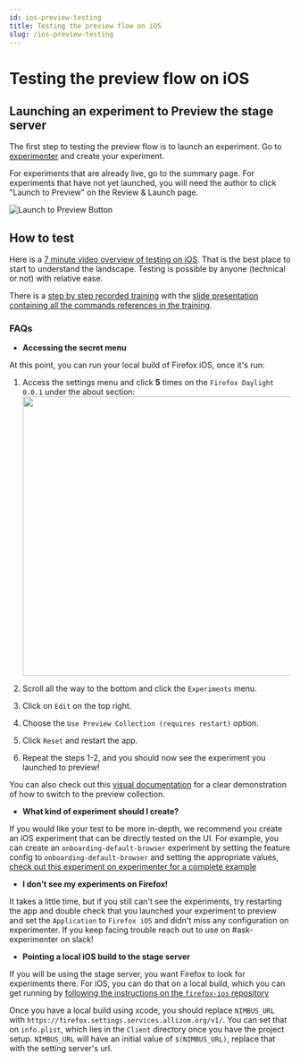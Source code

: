 ```yaml
---
id: ios-preview-testing
title: Testing the preview flow on iOS
slug: /ios-preview-testing
---
```


# Testing the preview flow on iOS

## Launching an experiment to Preview the stage server

The first step to testing the preview flow is to launch an experiment. Go to [experimenter](https://stage.experimenter.nonprod.dataops.mozgcp.net/nimbus/](https://experimenter.services.mozilla.com/nimbus/)) and create your experiment.

For experiments that are already live, go to the summary page. For experiments that have not yet launched, you will need the author to click "Launch to Preview" on the Review & Launch page.

![Launch to Preview Button](/img/preview/preview-button.png)

## How to test

   Here is a [7 minute video overview of testing on iOS](https://drive.google.com/file/d/1SkcWOEsMUjhpwScfE1Hbss53XAII4IkJ/view).  That is the best place to start to understand the landscape.  Testing is possible by anyone (technical or not) with relative ease.

   There is a [step by step recorded training](https://mozilla.hosted.panopto.com/Panopto/Pages/Viewer.aspx?id=8f7b5507-f078-44b2-93bd-b2dc0118d399) with the [slide presentation containing all the commands references in the training](https://docs.google.com/presentation/d/1sZc0GQ8QDrCoNWOdr4fOM2ymPs9LXjFrQkNETZrCKs4/edit?slide=id.g3529812eaa4_0_2#slide=id.g3529812eaa4_0_2).


### FAQs

- **Accessing the secret menu**

At this point, you can run your local build of Firefox iOS, once it's run:

1. Access the settings menu and click **5** times on the `Firefox Daylight 0.0.1` under the about section:
   <img src="/img/firefox-ios/secret-menu-access.png" height="500"/>

2. Scroll all the way to the bottom and click the `Experiments` menu.

3. Click on `Edit` on the top right.

4. Choose the `Use Preview Collection (requires restart)` option.

5. Click `Reset` and restart the app.

6. Repeat the steps 1-2, and you should now see the experiment you launched to preview!

You can also check out this [visual documentation](https://docs.google.com/document/d/1XPF4TQQTxRwWDrp907JtWXi4rCJ0Pg1YOpFGCHz8sBc/edit#) for a clear demonstration of how to switch to the preview collection.

- **What kind of experiment should I create?**

If you would like your test to be more in-depth, we recommend you create an iOS experiment that can be directly tested on the UI. For example, you can create an `onboarding-default-browser` experiment by setting the feature config to `onboarding-default-browser` and setting the appropriate values, [check out this experiment on experimenter for a complete example](https://stage.experimenter.nonprod.dataops.mozgcp.net/nimbus/teshaqtest-preview-flow-showhide-default-browser-title-image)

- **I don't see my experiments on Firefox!**

It takes a little time, but if you still can't see the experiments, try restarting the app and double check that you launched your experiment to preview and set the `Application` to `Firefox iOS` and didn't miss any configuration on experimenter. If you keep facing trouble reach out to use on #ask-experimenter on slack!

- **Pointing a local iOS build to the stage server**

If you will be using the stage server, you want Firefox to look for experiments there. For iOS, you can do that on a local build, which you can get running by [following the instructions on the `firefox-ios` repository](https://github.com/mozilla-mobile/firefox-ios/blob/main/README.md#building-the-code)

Once you have a local build using xcode, you should replace `NIMBUS_URL` with `https://firefox.settings.services.allizom.org/v1/`. You can set that on `info.plist`, which lies in the `Client` directory once you have the project setup. `NIMBUS_URL` will have an initial value of `$(NIMBUS_URL)`, replace that with the setting server's url.
